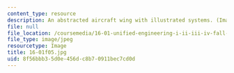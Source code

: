 ```yaml
---
content_type: resource
description: An abstracted aircraft wing with illustrated systems. (Image by MIT OCW.)
file: null
file_location: /coursemedia/16-01-unified-engineering-i-ii-iii-iv-fall-2005-spring-2006/8f56bbb35d0e456dc8b70911bec7cd0d_16-01f05.jpg
file_type: image/jpeg
resourcetype: Image
title: 16-01f05.jpg
uid: 8f56bbb3-5d0e-456d-c8b7-0911bec7cd0d
---
```

